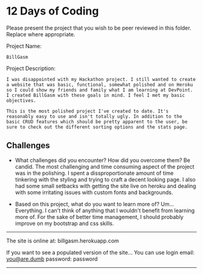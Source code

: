 # 12 Days of Coding

Please present the project that you wish to be peer reviewed in this folder. Replace where appropriate.

Project Name: 

    BillGasm  

Project Description:

    I was disappointed with my Hackathon project. I still wanted to create a website that was basic, functional, somewhat polished and on Heroku so I could show my friends and family what I am learning at DevPoint. I created BillGasm with these goals in mind. I feel I met my basic objectives.

    This is the most polished project I've created to date. It's reasonably easy to use and isn't totally ugly. In addition to the basic CRUD features which should be pretty apparent to the user, be sure to check out the different sorting options and the stats page.

## Challenges

- What challenges did you encounter? How did you overcome them? Be candid.
    The most challenging and time consuming aspect of the project was in the polishing. I spent a dissproportionate amount of time tinkering with the styling and trying to craft a decent looking page. I also had some small setbacks with getting the site live on heroku and dealing with some irritating issues with custom fonts and backgrounds.

- Based on this project, what do you want to learn more of?
    Um... Everything. I can't think of anything that I wouldn't benefit from learning more of. For the sake of better time management, I should probably improve on my bootstrap and css skills.


********

The site is online at: billgasm.herokuapp.com

If you want to see a populated version of the site...
You can use login email: you@are.dumb
password: password


*********